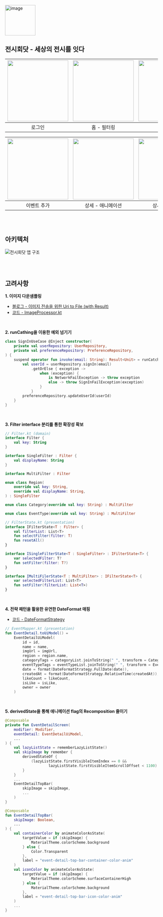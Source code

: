 <image width="100" alt="image" src="https://github.com/user-attachments/assets/1ce893dc-f8a0-4017-91f5-023623f540a9">

## 전시회닷 - 세상의 전시를 잇다

|<img src="https://github.com/user-attachments/assets/8cdf5ba0-20ff-46ad-aee2-241711de833b" width = 200>|<img src="https://github.com/user-attachments/assets/d5983306-61c1-4c6f-96d4-65a628cf5f93" width = 200>|<img src="https://github.com/user-attachments/assets/ccc5cb7d-8b83-487c-9a26-d57bb3d6c3e8" width = 200>|
|:-:|:-:|:-:|
|로그인|홈 - 필터링|홈 - 검색|

|<img src="https://github.com/user-attachments/assets/55090709-d8a0-49d1-a387-2d7cd50bbc8c" width = 200>|<img src="https://github.com/user-attachments/assets/6eb649aa-0fa0-4899-84ae-7723b83e64a1" width = 200>|<img src="https://github.com/user-attachments/assets/e3533912-f9f9-42bd-9222-45b334089ccf" width = 200>|
|:-:|:-:|:-:|
|이벤트 추가|상세 - 애니메이션|상세 - 댓글쓰기|

<br><br>

## 아키텍처

![전시회닷 앱 구조](https://github.com/user-attachments/assets/20d80648-a4b5-419c-bd8e-1aa0e625f45a)

<br><br>

## 고려사항

**1. 이미지 다운샘플링**

- [블로그 - 이미지 전송을 위한 Uri to File (with Result)](https://velog.io/@rio319/Android-%EC%9D%B4%EB%AF%B8%EC%A7%80-%EC%A0%84%EC%86%A1%EC%9D%84-%EC%9C%84%ED%95%9C-Uri-to-File-with-Result)
- [코드 - ImageProcessor.kt](https://github.com/AppLinkers/ExhibitionDoT-Android/blob/main/presentation/src/main/java/com/exhibitiondot/presentation/util/ImageProcessor.kt)

<br>

**2. runCathing을 이용한 예외 넘기기**
```kotlin
class SignInUseCase @Inject constructor(
    private val userRepository: UserRepository,
    private val preferenceRepository: PreferenceRepository,
) {
    suspend operator fun invoke(email: String): Result<Unit> = runCatching {
        val userId = userRepository.signIn(email)
            .getOrElse { exception ->
                when (exception) {
                    is NetworkFailException -> throw exception
                    else -> throw SignInFailException(exception)
                }
            }
        preferenceRepository.updateUserId(userId)
    }
}
```

<br>

**3. Filter interface 분리를 통한 확장성 확보**
```kotlin
// Filter.kt (domain)
interface Filter {
    val key: String
}

interface SingleFilter : Filter {
    val displayName: String
}

interface MultiFilter : Filter

enum class Region(
    override val key: String,
    override val displayName: String,
) : SingleFilter

enum class Category(override val key: String) : MultiFilter

enum class EventType(override val key: String) : MultiFilter

// FilterState.kt (presentation)
interface IFilterState<T : Filter> {
    val filterList: List<T>
    fun selectFilter(filter: T)
    fun resetAll()
}

interface ISingleFilterState<T : SingleFilter> : IFilterState<T> {
    var selectedFilter: T?
    fun setFilter(filter: T?)
}

interface IMultiFilerState<T : MultiFilter> : IFilterState<T> {
    var selectedFilterList: List<T>
    fun setFilter(filterList: List<T>)
}
```
<br>

**4. 전략 패턴을 활용한 유연한 DateFormat 매핑**

- [코드 - DateFormatStrategy](https://github.com/AppLinkers/ExhibitionDoT-Android/blob/main/presentation/src/main/java/com/exhibitiondot/presentation/mapper/DateMapper.kt)
```kotlin
// EventMapper.kt (presentation)
fun EventDetail.toUiModel() =
    EventDetailUiModel(
        id = id,
        name = name,
        imgUrl = imgUrl,
        region = region.name,
        categoryTags = categoryList.joinToString(" ", transform = Category::toTag),
        eventTypeTags = eventTypeList.joinToString(" ", transform = EventType::toTag),
        date = format(DateFormatStrategy.FullDate(date)),
        createdAt = format(DateFormatStrategy.RelativeTime(createdAt)),
        likeCount = likeCount,
        isLike = isLike,
        owner = owner
    )
```

<br>

**5. derivedState을 통해 애니메이션 flag의 Recomposition 줄이기**
```kotlin
@Composable
private fun EventDetailScreen(
    modifier: Modifier,
    eventDetail: EventDetailUiModel,
    ...
) {
    val lazyListState = rememberLazyListState()
    val skipImage by remember {
        derivedStateOf {
            (lazyListState.firstVisibleItemIndex == 0 &&
                    lazyListState.firstVisibleItemScrollOffset < 1100).not()
        }
    }
    ...
    EventDetailTopBar(     
        skipImage = skipImage,
        ...
    )
}

@Composable
fun EventDetailTopBar(
    skipImage: Boolean,
    ...
) {
    val containerColor by animateColorAsState(
        targetValue = if (skipImage) {
            MaterialTheme.colorScheme.background
        } else {
            Color.Transparent
        },
        label = "event-detail-top-bar-container-color-anim"
    )
    val iconColor by animateColorAsState(
        targetValue = if (skipImage) {
            MaterialTheme.colorScheme.surfaceContainerHigh
        } else {
            MaterialTheme.colorScheme.background
        },
        label = "event-detail-top-bar-icon-color-anim"
    )
    ...
}
```
